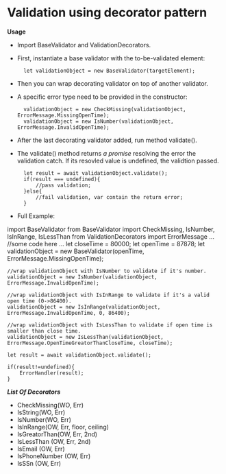 Validation using decorator pattern
==================================

**Usage**

- Import BaseValidator and ValidationDecorators.
- First, instantiate a base validator with the to-be-validated element:

        let validationObject = new BaseValidator(targetElement);

- Then you can wrap decorating validator on top of another validator.
- A specific error type need to be provided in the constructor: 

        validationObject = new CheckMissing(validationObject, ErrorMessage.MissingOpenTime);
        validationObject = new IsNumber(validationObject, ErrorMessage.InvalidOpenTime);

- After the last decorating validator added, run method validate().
- The validate() method returns *a promise* resolving the error the validation catch. If its resovled value is undefined, the validtion passed.

        let result = await validationObject.validate();
        if(result === undefined){
            //pass validation;
        }else{
            //fail validation, var contain the return error;
        }




- Full Example: 

import BaseValidator from BaseValidator
import CheckMissing, IsNumber, IsInRange, IsLessThan from ValidationDecorators
import ErrorMessage
...
    //some code here
...
    let closeTime = 80000;
    let openTime = 87878;
    let validationObject = new BaseValidator(openTime, ErrorMessage.MissingOpenTime);

    //wrap validationObject with IsNumber to validate if it's number.
    validationObject = new IsNumber(validationObject, ErrorMessage.InvalidOpenTime);

    //wrap validationObject with IsInRange to validate if it's a valid open time (0->86400).
    validationObject = new IsInRange(validationObject, ErrorMessage.InvalidOpenTime, 0, 86400);

    //wrap validationObject with IsLessThan to validate if open time is smaller than close time.
    validationObject = new IsLessThan(validationObject, ErrorMessage.OpenTimeGreatorThanCloseTime, closeTime);

    let result = await validationObject.validate(); 
    
    if(result!=undefined){
        ErrorHandler(result); 
    }


***List Of Decorators***
- CheckMissing(WO, Err)
- IsString(WO, Err)
- IsNumber(WO, Err)
- IsInRange(OW, Err, floor, ceiling)
- IsGreatorThan(OW, Err, 2nd)
- IsLessThan (OW, Err, 2nd)
- IsEmail (OW, Err)
- IsPhoneNumber (OW, Err)
- IsSSn (OW, Err)
